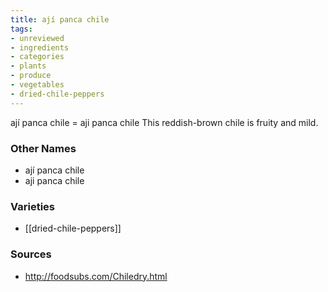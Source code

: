 ```yaml
---
title: ají panca chile
tags:
- unreviewed
- ingredients
- categories
- plants
- produce
- vegetables
- dried-chile-peppers
---
```

ají panca chile = aji panca chile This reddish-brown chile is fruity and mild.

### Other Names

* ají panca chile
* aji panca chile

### Varieties

* [[dried-chile-peppers]]

### Sources
* http://foodsubs.com/Chiledry.html
